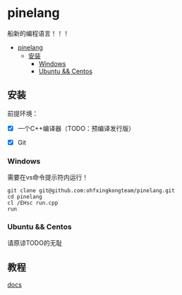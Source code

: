 # pinelang 

船新的编程语言！！！

- [pinelang](#pinelang)
  - [安装](#安装)
    - [Windows](#windows)
    - [Ubuntu && Centos](#ubuntu--centos)

## 安装

前提环境：

- [x] 一个C++编译器（TODO：预编译发行版）

- [x] Git

### Windows

需要在vs命令提示符内运行！

```
git clone git@github.com:ohfxingkongteam/pinelang.git
cd pinelang
cl /EHsc run.cpp
run
```

### Ubuntu && Centos

请原谅TODO的无耻

## 教程

[docs](https://github.com/ohfxingkongteam/pinelang/blob/main/docs/SYNTAX.md)


